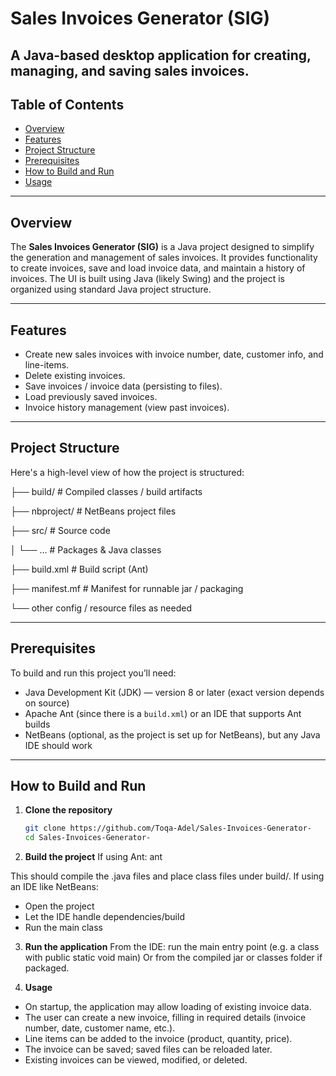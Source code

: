 # Sales Invoices Generator (SIG)
A Java-based desktop application for creating, managing, and saving sales invoices.
---

## Table of Contents

- [Overview](#overview)  
- [Features](#features)  
- [Project Structure](#project-structure)  
- [Prerequisites](#prerequisites)  
- [How to Build and Run](#how-to-build-and-run)  
- [Usage](#usage)  

---

## Overview

The **Sales Invoices Generator (SIG)** is a Java project designed to simplify the generation and management of sales invoices. It provides functionality to create invoices, save and load invoice data, and maintain a history of invoices. The UI is built using Java (likely Swing) and the project is organized using standard Java project structure.  

---

## Features

- Create new sales invoices with invoice number, date, customer info, and line-items.  
- Delete existing invoices.  
- Save invoices / invoice data (persisting to files).  
- Load previously saved invoices.  
- Invoice history management (view past invoices).  

---

## Project Structure

Here's a high-level view of how the project is structured:

├── build/ # Compiled classes / build artifacts

├── nbproject/ # NetBeans project files

├── src/ # Source code

│ └── ... # Packages & Java classes

├── build.xml # Build script (Ant)

├── manifest.mf # Manifest for runnable jar / packaging

└── other config / resource files as needed

---

## Prerequisites

To build and run this project you’ll need:
- Java Development Kit (JDK) — version 8 or later (exact version depends on source)  
- Apache Ant (since there is a `build.xml`) or an IDE that supports Ant builds  
- NetBeans (optional, as the project is set up for NetBeans), but any Java IDE should work  

---

## How to Build and Run

1. **Clone the repository**
   ```bash
   git clone https://github.com/Toqa-Adel/Sales-Invoices-Generator-
   cd Sales-Invoices-Generator-

2. **Build the project**
If using Ant:
ant

This should compile the .java files and place class files under build/.
If using an IDE like NetBeans:
- Open the project
- Let the IDE handle dependencies/build
- Run the main class

3. **Run the application**
From the IDE: run the main entry point (e.g. a class with public static void main)
Or from the compiled jar or classes folder if packaged.

4. **Usage**
- On startup, the application may allow loading of existing invoice data.
- The user can create a new invoice, filling in required details (invoice number, date, customer name, etc.).
- Line items can be added to the invoice (product, quantity, price).
- The invoice can be saved; saved files can be reloaded later.
- Existing invoices can be viewed, modified, or deleted.
